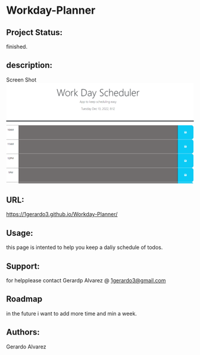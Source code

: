 # Workday-Planner

## Project Status:

finished.

## description:
Screen Shot
<img src="./Assets/Images/Screenshot (73).png" alt="daliy work schedule"/>

## URL: 
https://1gerardo3.github.io/Workday-Planner/

## Usage:
this page is intented to help you keep a daliy schedule of todos.

## Support:
for helpplease contact Gerardp Alvarez @ 1gerardo3@gmail.com

## Roadmap
in the future i want to add more time and min a week.

## Authors:
Gerardo Alvarez